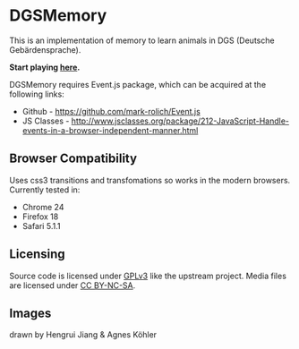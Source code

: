 DGSMemory
=========

This is an implementation of memory to learn animals in DGS (Deutsche Gebärdensprache).

**Start playing [here](https://signtogether.github.io/DGSMemory).**

DGSMemory requires Event.js package, which can be acquired at the following links:

* Github - https://github.com/mark-rolich/Event.js
* JS Classes - http://www.jsclasses.org/package/212-JavaScript-Handle-events-in-a-browser-independent-manner.html

Browser Compatibility
--------------------

Uses css3 transitions and transfomations so works in the modern browsers.
Currently tested in:

* Chrome 24
* Firefox 18
* Safari 5.1.1

Licensing
---------

Source code is licensed under [GPLv3](license.txt) like the upstream project.
Media files are licensed under [CC BY-NC-SA](license-media.txt).

Images
------
drawn by Hengrui Jiang & Agnes Köhler
